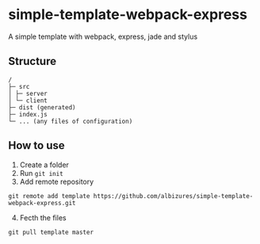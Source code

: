 # simple-template-webpack-express

A simple template with webpack, express, jade and stylus

## Structure
```
/
├─ src
│ ├─ server
│ └─ client
├─ dist (generated)
├─ index.js
└─ ... (any files of configuration)
```

## How to use

1. Create a folder
2. Run `git init`
3. Add remote repository
```
git remote add template https://github.com/albizures/simple-template-webpack-express.git
```
4. Fecth the files
```
git pull template master
```
